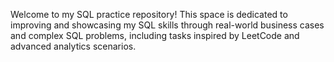 Welcome to my SQL practice repository! This space is dedicated to improving and showcasing my SQL skills through real-world business cases and complex SQL problems, including tasks inspired by LeetCode and advanced analytics scenarios.

